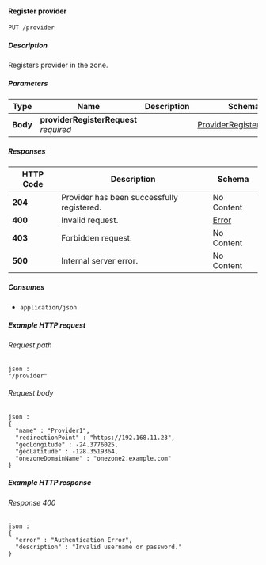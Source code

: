 
<a name="put_provider"></a>
#### Register provider
```
PUT /provider
```


##### Description
Registers provider in the zone.


##### Parameters

|Type|Name|Description|Schema|Default|
|---|---|---|---|---|
|**Body**|**providerRegisterRequest**  <br>*required*||[ProviderRegisterRequest](../definitions/ProviderRegisterRequest.md#providerregisterrequest)|--|


##### Responses

|HTTP Code|Description|Schema|
|---|---|---|
|**204**|Provider has been successfully registered.|No Content|
|**400**|Invalid request.|[Error](../definitions/Error.md#error)|
|**403**|Forbidden request.|No Content|
|**500**|Internal server error.|No Content|


##### Consumes

* `application/json`


##### Example HTTP request

###### Request path
```
json :
"/provider"
```


###### Request body
```
json :
{
  "name" : "Provider1",
  "redirectionPoint" : "https://192.168.11.23",
  "geoLongitude" : -24.3776025,
  "geoLatitude" : -128.3519364,
  "onezoneDomainName" : "onezone2.example.com"
}
```


##### Example HTTP response

###### Response 400
```
json :
{
  "error" : "Authentication Error",
  "description" : "Invalid username or password."
}
```



